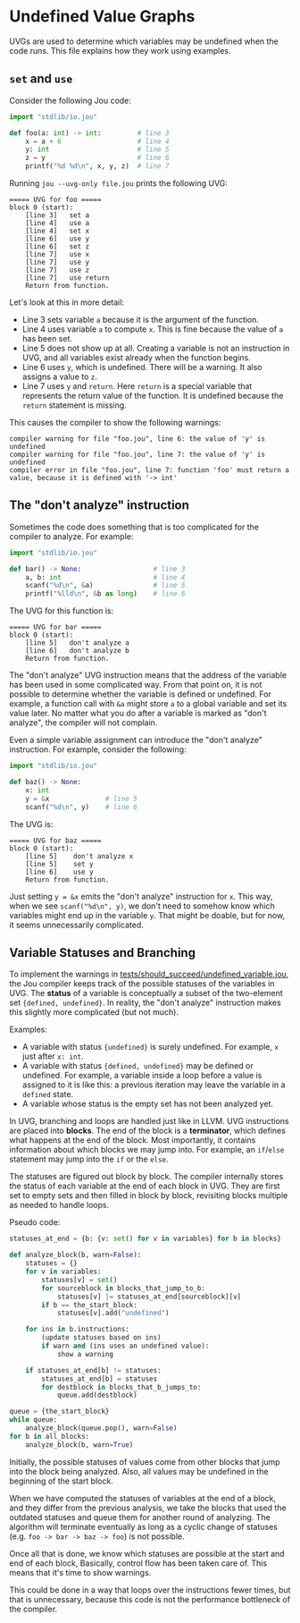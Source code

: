 # Undefined Value Graphs

UVGs are used to determine which variables may be undefined when the code runs.
This file explains how they work using examples.


## `set` and `use`

Consider the following Jou code:

```python
import "stdlib/io.jou"

def foo(a: int) -> int:         # line 3
    x = a + 6                   # line 4
    y: int                      # line 5
    z = y                       # line 6
    printf("%d %d\n", x, y, z)  # line 7
```

Running `jou --uvg-only file.jou` prints the following UVG:

```
===== UVG for foo =====
block 0 (start):
    [line 3]   set a
    [line 4]   use a
    [line 4]   set x
    [line 6]   use y
    [line 6]   set z
    [line 7]   use x
    [line 7]   use y
    [line 7]   use z
    [line 7]   use return
    Return from function.
```

Let's look at this in more detail:
- Line 3 sets variable `a` because it is the argument of the function.
- Line 4 uses variable `a` to compute `x`. This is fine because the value of `a` has been set.
- Line 5 does not show up at all. Creating a variable is not an instruction in UVG, and all variables exist already when the function begins.
- Line 6 uses `y`, which is undefined. There will be a warning. It also assigns a value to `z`.
- Line 7 uses `y` and `return`. Here `return` is a special variable that represents the return value of the function. It is undefined because the `return` statement is missing.

This causes the compiler to show the following warnings:

```
compiler warning for file "foo.jou", line 6: the value of 'y' is undefined
compiler warning for file "foo.jou", line 7: the value of 'y' is undefined
compiler error in file "foo.jou", line 7: function 'foo' must return a value, because it is defined with '-> int'
```


## The "don't analyze" instruction

Sometimes the code does something that is too complicated for the compiler to analyze.
For example:

```python
import "stdlib/io.jou"

def bar() -> None:                  # line 3
    a, b: int                       # line 4
    scanf("%d\n", &a)               # line 5
    printf("%lld\n", &b as long)    # line 6
```

The UVG for this function is:

```
===== UVG for bar =====
block 0 (start):
    [line 5]   don't analyze a
    [line 6]   don't analyze b
    Return from function.
```

The "don't analyze" UVG instruction means that
the address of the variable has been used in some complicated way.
From that point on, it is not possible to determine whether the variable is defined or undefined.
For example, a function call with `&a` might store `a` to a global variable and set its value later.
No matter what you do after a variable is marked as "don't analyze", the compiler will not complain.

Even a simple variable assignment can introduce the "don't analyze" instruction.
For example, consider the following:

```python
import "stdlib/io.jou"

def baz() -> None:
    x: int
    y = &x              # line 5
    scanf("%d\n", y)    # line 6
```

The UVG is:

```
===== UVG for baz =====
block 0 (start):
    [line 5]    don't analyze x
    [line 5]    set y
    [line 6]    use y
    Return from function.
```

Just setting `y = &x` emits the "don't analyze" instruction for `x`.
This way, when we see `scanf("%d\n", y)`,
we don't need to somehow know which variables might end up in the variable `y`.
That might be doable, but for now, it seems unnecessarily complicated.


## Variable Statuses and Branching

To implement the warnings in
[tests/should_succeed/undefined_variable.jou](../../broken_tests/should_succeed/undefined_variable.jou),
the Jou compiler keeps track of the possible statuses of the variables in UVG.
The **status** of a variable is conceptually a subset of the two-element set `{defined, undefined}`.
In reality, the "don't analyze" instruction makes this slightly more complicated (but not much).

Examples:
- A variable with status `{undefined}` is surely undefined. For example, `x` just after `x: int`.
- A variable with status `{defined, undefined}` may be defined or undefined.
    For example, a variable inside a loop before a value is assigned to it is like this:
    a previous iteration may leave the variable in a `defined` state.
- A variable whose status is the empty set has not been analyzed yet.

In UVG, branching and loops are handled just like in LLVM.
UVG instructions are placed into **blocks**.
The end of the block is a **terminator**, which defines what happens at the end of the block.
Most importantly, it contains information about which blocks we may jump into.
For example, an `if`/`else` statement may jump into the `if` or the `else`.

The statuses are figured out block by block.
The compiler internally stores the status of each variable at the end of each block in UVG.
They are first set to empty sets and then filled in block by block,
revisiting blocks multiple as needed to handle loops.

Pseudo code:

```python
statuses_at_end = {b: {v: set() for v in variables} for b in blocks}

def analyze_block(b, warn=False):
    statuses = {}
    for v in variables:
        statuses[v] = set()
        for sourceblock in blocks_that_jump_to_b:
            statuses[v] |= statuses_at_end[sourceblock][v]
        if b == the_start_block:
            statuses[v].add("undefined")

    for ins in b.instructions:
        (update statuses based on ins)
        if warn and (ins uses an undefined value):
            show a warning

    if statuses_at_end[b] != statuses:
        statuses_at_end[b] = statuses
        for destblock in blocks_that_b_jumps_to:
            queue.add(destblock)

queue = {the_start_block}
while queue:
    analyze_block(queue.pop(), warn=False)
for b in all_blocks:
    analyze_block(b, warn=True)
```

Initially, the possible statuses of values come from other blocks that jump into the block being analyzed.
Also, all values may be undefined in the beginning of the start block.

When we have computed the statuses of variables at the end of a block,
and they differ from the previous analysis,
we take the blocks that used the outdated statuses and queue them for another round of analyzing.
The algorithm will terminate eventually as long as a cyclic change of statuses
(e.g. `foo -> bar -> baz -> foo`) is not possible.

Once all that is done, we know which statuses are possible at the start and end of each block,
Basically, control flow has been taken care of.
This means that it's time to show warnings.

This could be done in a way that loops over the instructions fewer times, but that is unnecessary,
because this code is not the performance bottleneck of the compiler.

